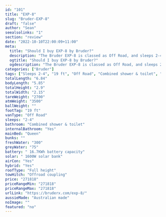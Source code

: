 ```yaml
---
id: "101"
title: "EXP-8"
slug: "Bruder-EXP-8"
draft: "false"
author: "Sean"
seealsolinks: "1"
section: "review"
date: "2022-10-10T22:00:09+11:00"
meta:
  title: "Should I buy EXP-8 by Bruder?"
  description: "The Bruder EXP-8 is classed as Off Road, and sleeps 2-4 people. It is Australian made and comes in at 19 ft. It generally has Combined shower & toilet."
  ogtitle: "Should I buy EXP-8 by Bruder?"
  ogdescription: "The Bruder EXP-8 is classed as Off Road, and sleeps 2-4 people. It is Australian made and comes in at 19 ft. It generally has Combined shower & toilet."
categories: ["Bruder"]
tags: ["Sleeps 2-4", "19 ft", "Off Road", "Combined shower & toilet", "Full height", "Over 100k", "Australian made"]
totalLength: "6.84"
bodyLength: "5.85"
totalHeight: "2.9"
totalWidth: "2.15"
tareWeight: "2700"
atmWeight: "3500"
ballWeight: ""
footTag: "19 ft"
vanType: "Off Road"
sleeps: "2-4"
bathroom: "Combined shower & toilet"
internalBathroom: "Yes"
mainBed: "Queen"
bunks: ""
freshWater: "300"
greyWater: "75"
battery: " 16.7KWh battery capacity"
solar: " 1600W solar bank"
airCon: "Yes"
hybrid: "Yes"
roofType: "Full height"
towHitch: "Offroad coupling"
price: "271818"
priceRangeMin: "271818"
priceRangeMax: "271818"
urlLink: "https://bruderx.com/exp-8/"
aussieMade: "Australian made"
noImage: ""
featured: "no"
---
```

